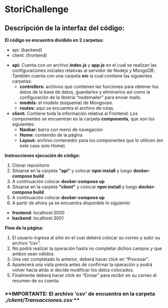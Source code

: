 # **StoriChallenge** 

## Descripción de la interfaz del código: 
**El código se encuentra dividido en 2 carpetas:**
-	api: (backend)
-	client: (frontend)

* **api:** Cuenta con un archivo **index.js** y **app.js** en el cual se realizan las configuraciones iniciales relativas al servidor de Nodejs y MongoDB. 
También cuenta con una carpeta **src** la cual contiene las siguientes carpetas: 
  *  **controllers:** archivos que contienen las funciones para obtener los datos de la base de datos, guardarlos y eliminarlos así como la configuración de la librería “nodemailer” para enviar mails.  
  *  **models:** el modelo (esquema) de Mongoose. 
  *  **routes:** aquí se encuentra el archivo de rutas. 
* **client:** Contiene toda la información relativa al Frontend. Los componentes se encuentran en la carpeta **components**, que son los siguientes: 
  *  **Navbar:** barra con menú de navegación 
  *  **Home:** contenido de la página 
  *  **Layout:** archivo contenedor para los componentes que lo utilicen (en este caso solo Home). 

**Instrucciones ejecución de código:**
1. Clonar repositorio
2. Situarse en la carpeta **"api"** y colocar **npm install** y luego **docker-compose build**
3. A continuación colocar **docker-compose up**
4. Situarse en la carpeta **"client"** y colocar **npm install** y luego **docker-compose build**
5. A continuación colocar **docker-compose up**
6. A partir de ahora ya se encuentra disponible lo siguiente:
* **frontend**: localhost:3000
* **backend**: localhost:3001

**Flow de la página:**
1.	El usuario ingresa al sitio en el cual deberá colocar su correo y subir su archivo “csv”.
2.	No podrá realizar la operación hasta no completar dichos campos y que ambos sean válidos.
3.	Una vez completado lo anterior, deberá hacer click en “Procesar”.
4.	Aparecerá una vista previa antes de confirmar la operación y podrá volver hacia atrás si decide modificar los datos colocados.
5.	Finalmente deberá hacer click en “Enviar” para recibir en su correo el resumen de su cuenta.

### **IMPORTANTE: El archivo 'csv' de encuentra en la carpeta *./client/Transacciones.csv* **

